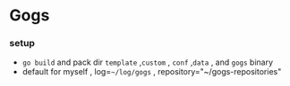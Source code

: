 # Gogs


### setup
- `go build`  and pack dir `template` ,`custom` , `conf` ,`data` , and `gogs` binary
- default for myself , log=`~/log/gogs` , repository="~/gogs-repositories"